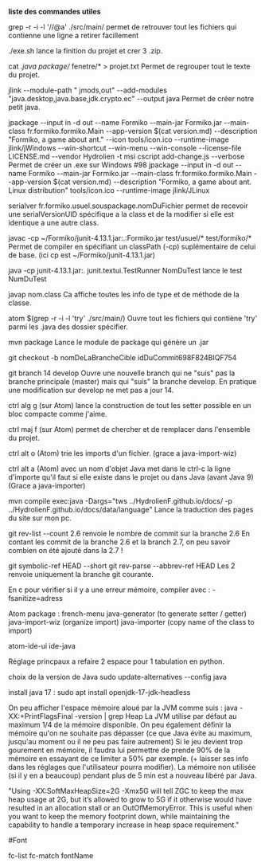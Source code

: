 **liste des commandes utiles**

grep -r -i -l '//@a' ./src/main/
permet de retrouver tout les fichiers qui contienne une ligne a retirer facillement

./exe.sh
lance la finition du projet et crer 3 .zip.

cat *.java package/* fenetre/* > projet.txt
Permet de regrouper tout le texte du projet.

jlink --module-path " jmods,out" --add-modules "java.desktop,java.base,jdk.crypto.ec" --output java
Permet de créer notre petit java.

jpackage --input in -d out --name Formiko --main-jar Formiko.jar --main-class fr.formiko.formiko.Main --app-version $(cat version.md) --description "Formiko, a game about ant." --icon tools/icon.ico --runtime-image jlink/jWindows --win-shortcut --win-menu --win-console --license-file LICENSE.md --vendor Hydrolien -t msi
cscript add-change.js
--verbose
Permet de créer un .exe sur Windows #98
jpackage --input in -d out --name Formiko --main-jar Formiko.jar --main-class fr.formiko.formiko.Main --app-version $(cat version.md) --description "Formiko, a game about ant. Linux distribution" tools/icon.ico --runtime-image jlink/JLinux

serialver fr.formiko.usuel.souspackage.nomDuFichier
permet de recevoir une serialVersionUID spécifique a la class et de la modifier si elle est identique a une autre class.

javac -cp ~/Formiko/junit-4.13.1.jar:.:Formiko.jar test/usuel/* test/formiko/*
Permet de compiler en spécifiant un classPath (-cp) suplémentaire de celui de base. (ici cp est ~/Formiko/junit-4.13.1.jar)

java -cp junit-4.13.1.jar:. junit.textui.TestRunner NomDuTest
lance le test NumDuTest

javap nom.class
Ca affiche toutes les info de type et de méthode de la classe.

atom $(grep -r -i -l 'try' ./src/main/)
Ouvre tout les fichiers qui contiène 'try' parmi les .java des dossier spécifier.

mvn package
Lance le module de package qui génère un .jar

git checkout -b nomDeLaBrancheCible idDuCommit698F824BIQF754

git branch 14 develop
Ouvre une nouvelle branch qui ne "suis" pas la branche principale (master) mais qui "suis" la branche develop. En pratique une modification sur develop ne met pas a jour 14.

ctrl alg g (sur Atom) lance la construction de tout les setter possible en un bloc compacte comme j'aime.

ctrl maj f (sur Atom) permet de chercher et de remplacer dans l'ensemble du projet.

ctrl alt o (Atom) trie les imports d'un fichier. (grace a java-import-wiz)

ctrl alt a (Atom) avec un nom d'objet Java met dans le ctrl-c la ligne d'importe qu'il faut si elle existe dans le projet ou dans Java (avant Java 9) (Grace a java-importer)

mvn compile exec:java -Dargs="tws ../HydrolienF.github.io/docs/ -p ../HydrolienF.github.io/docs/data/language"
Lance la traduction des pages du site sur mon pc.

git rev-list --count 2.6
renvoie le nombre de commit sur la branche 2.6
En contant les commit de la branche 2.6 et la branch 2.7, on peu savoir combien on été ajouté dans la 2.7 !

git symbolic-ref HEAD --short
git rev-parse --abbrev-ref HEAD
Les 2 renvoie uniquement la branche git courante.

En c pour vérifier si il y a une erreur mémoire, compiler avec :
-fsanitize=adress

Atom package :
french-menu
java-generator (to generate setter / getter)
java-import-wiz (organize import)
java-importer (copy name of the class to import)

atom-ide-ui
ide-java

Réglage princpaux a refaire
2 espace pour 1 tabulation en python.

choix de la version de Java
sudo update-alternatives --config java

install java 17 :
sudo apt install openjdk-17-jdk-headless

On peu afficher l'espace mémoire aloué par la JVM comme suis :
java -XX:+PrintFlagsFinal -version | grep Heap
La JVM utilise par défaut au maximum 1/4 de la mémoire disponible.
On peu également définir la mémoire qu'on ne souhaite pas dépasser (ce que Java évite au maximum, jusqu'au moment ou il ne peu pas faire autrement)
Si le jeu devient trop gourement en mémoire, il faudra lui permettre de prende 90% de la mémoire en essayant de ce limiter a 50% par exemple. (+ laisser ses info dans les réglages que l'utilisateur pourra modifier).
La mémoire non utilisée (si il y en a beaucoup) pendant plus de 5 min est a nouveau libéré par Java.

"Using -XX:SoftMaxHeapSize=2G -Xmx5G will tell ZGC to keep the max heap usage at 2G, but it’s allowed to grow to 5G if it otherwise would have resulted in an allocation stall or an OutOfMemoryError. This is useful when you want to keep the memory footprint down, while maintaining the capability to handle a temporary increase in heap space requirement."

#Font

fc-list
fc-match fontName
